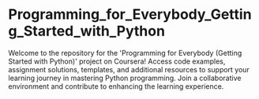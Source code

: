 # Programming_for_Everybody_Getting_Started_with_Python
Welcome to the repository for the 'Programming for Everybody (Getting Started with Python)' project on Coursera! Access code examples, assignment solutions, templates, and additional resources to support your learning journey in mastering Python programming. Join a collaborative environment and contribute to enhancing the learning experience. 
